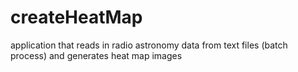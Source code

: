 # createHeatMap
application that reads in radio astronomy data from text files (batch process) and generates heat map images
